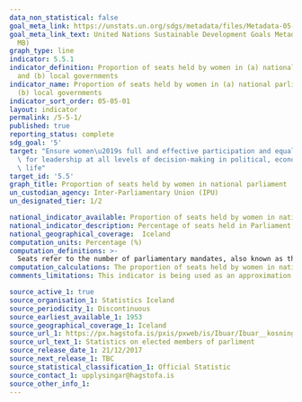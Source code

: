 ```yaml
---
data_non_statistical: false
goal_meta_link: https://unstats.un.org/sdgs/metadata/files/Metadata-05-05-01.pdf
goal_meta_link_text: United Nations Sustainable Development Goals Metadata (PDF 4.0
  MB)
graph_type: line
indicator: 5.5.1
indicator_definition: Proportion of seats held by women in (a) national parliaments
  and (b) local governments
indicator_name: Proportion of seats held by women in (a) national parliaments and
  (b) local governments
indicator_sort_order: 05-05-01
layout: indicator
permalink: /5-5-1/
published: true
reporting_status: complete
sdg_goal: '5'
target: "Ensure women\u2019s full and effective participation and equal opportunities\
  \ for leadership at all levels of decision-making in political, economic and public\
  \ life"
target_id: '5.5'
graph_title: Proportion of seats held by women in national parliament
un_custodian_agency: Inter-Parliamentary Union (IPU)
un_designated_tier: 1/2

national_indicator_available: Proportion of seats held by women in national parliaments
national_indicator_description: Percentage of seats held in Parliament by members who are women
national_geographical_coverage:  Iceland
computation_units: Percentage (%)
computation_definitions: >-
  Seats refer to the number of parliamentary mandates, also known as the number of members of parliament. Seats are won by members in general parliamentary elections. 
computation_calculations: The proportion of seats held by women in national parliament is derived by dividing the total number of seats occupied by women by the total number of seats in parliament. There is no weighting or normalising of statistics.
comments_limitations: This indicator is being used as an approximation of the UN SDG Indicator. Where possible, we will work to identify or develop Icelandic data to meet the global indicator specification. This indicator has been identified in collaboration with topic experts.

source_active_1: true
source_organisation_1: Statistics Iceland
source_periodicity_1: Discontinuous
source_earliest_available_1: 1953
source_geographical_coverage_1: Iceland
source_url_1: https://px.hagstofa.is/pxis/pxweb/is/Ibuar/Ibuar__kosningar__althingi__althkjornir/KOS02051.px
source_url_text_1: Statistics on elected members of parliment
source_release_date_1: 21/12/2017
source_next_release_1: TBC
source_statistical_classification_1: Official Statistic 
source_contact_1: upplysingar@hagstofa.is
source_other_info_1: 
---
```

